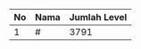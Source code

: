 | No | Nama            | Jumlah Level |
|----|-----------------|--------------|
| 1  | #    |    3791        |
